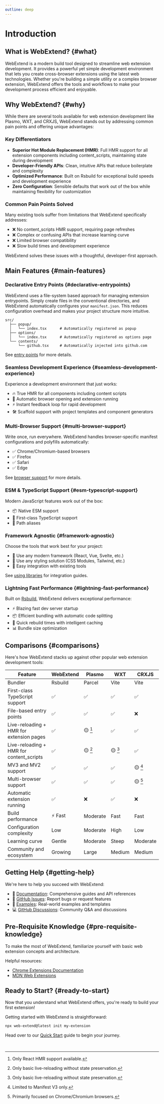 ```yaml
---
outline: deep
---
```


# Introduction

## What is WebExtend? {#what}

WebExtend is a modern build tool designed to streamline web extension development. It provides a powerful yet simple development environment that lets you create cross-browser extensions using the latest web technologies. Whether you're building a simple utility or a complex browser extension, WebExtend offers the tools and workflows to make your development process efficient and enjoyable.

## Why WebExtend? {#why}

While there are several tools available for web extension development like Plasmo, WXT, and CRXJS, WebExtend stands out by addressing common pain points and offering unique advantages:

### Key Differentiators

- **Superior Hot Module Replacement (HMR)**: Full HMR support for all extension components including content_scripts, maintaining state during development
- **Developer-Friendly APIs**: Clean, intuitive APIs that reduce boilerplate and complexity
- **Optimized Performance**: Built on Rsbuild for exceptional build speeds and development experience
- **Zero Configuration**: Sensible defaults that work out of the box while maintaining flexibility for customization

### Common Pain Points Solved

Many existing tools suffer from limitations that WebExtend specifically addresses:

- ❌ No content_scripts HMR support, requiring page refreshes
- ❌ Complex or confusing APIs that increase learning curve
- ❌ Limited browser compatibility
- ❌ Slow build times and development experience

WebExtend solves these issues with a thoughtful, developer-first approach.

## Main Features {#main-features}

### Declarative Entry Points {#declarative-entrypoints}

WebExtend uses a file-system based approach for managing extension entrypoints. Simply create files in the conventional directories, and WebExtend automatically configures your `manifest.json`. This reduces configuration overhead and makes your project structure more intuitive.

```
src/
  ├── popup/
  │   └── index.tsx      # Automatically registered as popup
  ├── options/
  │   └── index.tsx      # Automatically registered as options page
  └── contents/
      └── github.tsx     # Automatically injected into github.com
```

See [entry points](../essentials/entrypoints.md) for more details.

### Seamless Development Experience {#seamless-development-experience}

Experience a development environment that just works:

- 🔥 True HMR for all components including content scripts
- 🚀 Automatic browser opening and extension running
- ⚡️ Instant feedback loop for rapid development
- 🛠️ Scaffold support with project templates and component generators

### Multi-Browser Support {#multi-browser-support}

Write once, run everywhere. WebExtend handles browser-specific manifest configurations and polyfills automatically:

- ✅ Chrome/Chromium-based browsers
- ✅ Firefox
- ✅ Safari
- ✅ Edge

See [browser support](../essentials/browsers.md) for more details.

### ESM & TypeScript Support {#esm-typescript-support}

Modern JavaScript features work out of the box:

- 📦 Native ESM support
- 🔷 First-class TypeScript support
- 🎯 Path aliases

### Framework Agnostic {#framework-agnostic}

Choose the tools that work best for your project:

- 🔧 Use any modern framework (React, Vue, Svelte, etc.)
- 🎨 Use any styling solution (CSS Modules, Tailwind, etc.)
- 🔌 Easy integration with existing tools

See [using libraries](../essentials/using-libraries.md) for integration guides.

### Lightning Fast Performance {#lightning-fast-performance}

Built on [Rsbuild](https://rsbuild.dev/), WebExtend delivers exceptional performance:

- ⚡️ Blazing fast dev server startup
- 📦 Efficient bundling with automatic code splitting
- 🔄 Quick rebuild times with intelligent caching
- 📊 Bundle size optimization

## Comparisons {#comparisons}

Here's how WebExtend stacks up against other popular web extension development tools:

| Feature                                  | WebExtend | Plasmo   | WXT     | CRXJS    |
| ---------------------------------------- | --------- | -------- | ------- | -------- |
| Bundler                                  | Rsbuild   | Parcel   | Vite    | Vite     |
| First-class TypeScript support           | ✅        | ✅       | ✅      | ✅       |
| File-based entry points                  | ✅        | ✅       | ✅      | ❌       |
| Live-reloading + HMR for extension pages | ✅        | 🟡 [^1]  | ✅      | ✅       |
| Live-reloading + HMR for content_scripts | ✅        | 🟡 [^2]  | 🟡 [^2] | ✅       |
| MV3 and MV2 support                      | ✅        | ✅       | ✅      | 🟡 [^3]  |
| Multi-browser support                    | ✅        | ✅       | ✅      | 🟡 [^4]  |
| Automatic extension running              | ✅        | ❌       | ✅      | ❌       |
| Build performance                        | ⚡️ Fast  | Moderate | Fast    | Fast     |
| Configuration complexity                 | Low       | Moderate | High    | Low      |
| Learning curve                           | Gentle    | Moderate | Steep   | Moderate |
| Community and ecosystem                  | Growing   | Large    | Medium  | Medium   |

[^1]: Only React HMR support available.
[^2]: Only basic live-reloading without state preservation.
[^3]: Limited to Manifest V3 only.
[^4]: Primarily focused on Chrome/Chromium browsers.

## Getting Help {#getting-help}

We're here to help you succeed with WebExtend:

- 📖 [Documentation](https://web-extend.github.io/web-extend/): Comprehensive guides and API references
- 🐛 [GitHub Issues](https://github.com/web-extend/web-extend/issues): Report bugs or request features
- 🌟 [Examples](https://github.com/web-extend/examples): Real-world examples and templates
- 💻 [GitHub Discussions](https://github.com/web-extend/web-extend/discussions): Community Q&A and discussions

## Pre-Requisite Knowledge {#pre-requisite-knowledge}

To make the most of WebExtend, familiarize yourself with basic web extension concepts and architecture.

Helpful resources:

- [Chrome Extensions Documentation](https://developer.chrome.com/docs/extensions/get-started)
- [MDN Web Extensions](https://developer.mozilla.org/en-US/docs/Mozilla/Add-ons/WebExtensions)

## Ready to Start? {#ready-to-start}

Now that you understand what WebExtend offers, you're ready to build your first extension!

Getting started with WebExtend is straightforward:

```bash
npx web-extend@latest init my-extension
```

Head over to our [Quick Start](./quick-start.md) guide to begin your journey.

<br />
